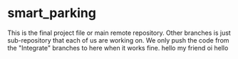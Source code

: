 # smart_parking


This is the final project file or main remote repository.
Other branches is just sub-repository that each of us are working on.
We only push the code from the "Integrate" branches  to here when it works fine.
hello my friend
oi hello
